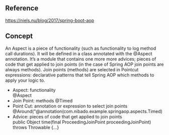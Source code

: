 ## Reference
https://niels.nu/blog/2017/spring-boot-aop

## Concept
An Aspect is a piece of functionality (such as functionality to log method call durations). It will be defined in a class annotated with the @Aspect annotation. It’s a module that contains one more more advices; pieces of code that get applied to join points (in the case of Spring AOP join points are always methods). Join points (methods) are selected in Pointcut expressions: declarative patterns that tell Spring AOP which methods to apply your logic to.

- Aspect: functionality  
  @Aspect
- Join Point: methods
  @Timed
- Point Cut: annotation or expression to select join points  
  @Around("@annotation(com.nibado.example.springaop.aspects.Timed)
- Advice: pieces of code that get applied to join points  
  public Object time(final ProceedingJoinPoint proceedingJoinPoint) throws Throwable {...}

